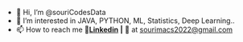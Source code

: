 - 👋 Hi, I’m @souriCodesData
- 👀 I’m interested in JAVA, PYTHON, ML, Statistics, Deep Learning..
- 📫 How to reach me
         🔗<a href = "https://www.linkedin.com/in/sourima20/"><b>Linkedin</b></a> <b>|</b> 📧 at sourimacs2022@gmail.com
<!---
souriCodesData/souriCodesData is a ✨ special ✨ repository because its `README.md` (this file) appears on your GitHub profile.
You can click the Preview link to take a look at your changes.
--->
